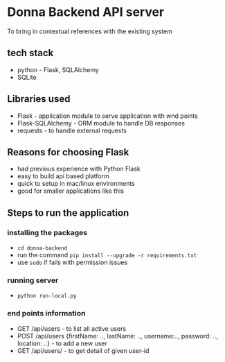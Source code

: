 # Donna Backend API server
To bring in contextual references with the existing system
## tech stack
- python - Flask, SQLAlchemy
- SQLite

## Libraries used
- Flask - application module to serve application with wnd points
- Flask-SQLAlchemy - ORM module to handle DB responses
- requests - to handle external requests

## Reasons for choosing Flask
- had previous experience with Python Flask
- easy to build api based platform
- quick to setup in mac/linux environments
- good for smaller applications like this

## Steps to run the application
### installing the packages
- `` cd donna-backend ``
- run the command `` pip install --upgrade -r requirements.txt ``
- use `` sudo `` if fails with permission issues

### running server
- `` python run-local.py ``

### end points information
- GET /api/users  - to list all active users
- POST /api/users {firstName: .., lastName: .., username:.., password: .., location: ..} - to add a new user
- GET /api/users/<user-id> - to get detail of given user-id

